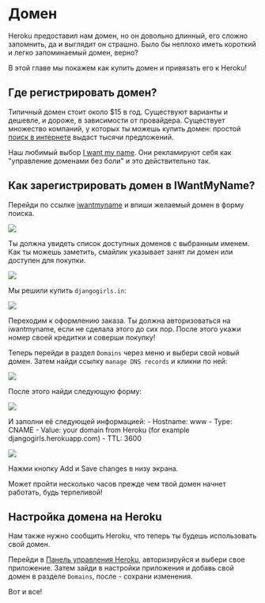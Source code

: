 # Домен

Heroku предоставил нам домен, но он довольно длинный, его сложно запомнить, да и выглядит он страшно. Было бы неплохо иметь короткий и легко запоминаемый домен, верно?

В этой главе мы покажем как купить домен и привязать его к Heroku!

## Где регистрировать домен?

Типичный домен стоит около $15 в год. Существуют варианты и дешевле, и дороже, в зависимости от провайдера. Существует множество компаний, у которых ты можешь купить домен: простой [поиск в интернете][1] выдаст тысячи предложений.

 [1]: https://www.google.com/search?q=register%20domain

Наш любимый выбор [I want my name][2]. Они рекламируют себя как "управление доменами без боли" и это действительно так.

 [2]: https://iwantmyname.com/

## Как зарегистрировать домен в IWantMyName?

Перейди по ссылке [iwantmyname][3] и впиши желаемый домен в форму поиска.

 [3]: https://iwantmyname.com

![][4]

 [4]: images/1.png

Ты должна увидеть список доступных доменов с выбранным именем. Как ты можешь заметить, смайлик указывает занят ли домен или доступен для покупки.

![][5]

 [5]: images/2.png

Мы решили купить `djangogirls.in`:

![][6]

 [6]: images/3.png

Переходим к оформлению заказа. Ты должна авторизоваться на iwantmyname, если не сделала этого до сих пор. После этого укажи номер своей кредитки и соверши покупку!

Теперь перейди в раздел `Domains` через меню и выбери свой новый домен. Затем найди ссылку `manage DNS records` и кликни по ней:

![][7]

 [7]: images/4.png

После этого найди следующую форму:

![][8]

 [8]: images/5.png

И заполни её следующей информацией: - Hostname: www - Type: CNAME - Value: your domain from Heroku (for example djangogirls.herokuapp.com) - TTL: 3600

![][9]

 [9]: images/6.png

Нажми кнопку Add и Save changes в низу экрана.

Может пройти несколько часов прежде чем твой домен начнет работать, будь терпеливой!

## Настройка домена на Heroku

Нам также нужно сообщить Heroku, что теперь ты будешь использовать свой домен.

Перейди в [Панель управления Heroku][10], авторизируйся и выбери свое приложение. Затем зайди в настройки приложения и добавь свой домен в разделе `Domains`, после - сохрани изменения.

 [10]: https://dashboard.heroku.com/apps

Вот и все!